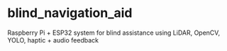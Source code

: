 # blind_navigation_aid
Raspberry Pi + ESP32 system for blind assistance using LiDAR, OpenCV, YOLO, haptic + audio feedback
